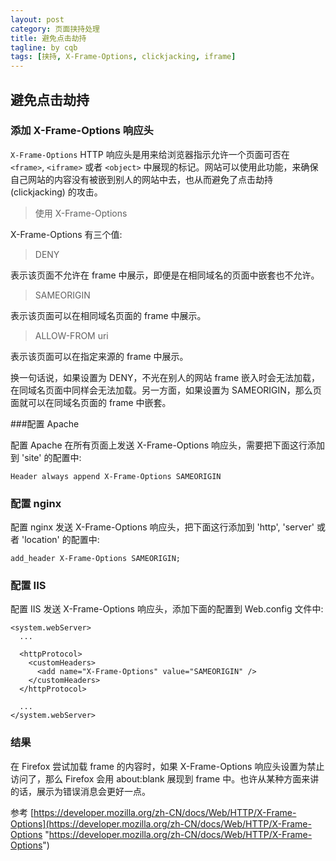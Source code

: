 ```yaml
---
layout: post
category: 页面挟持处理
title: 避免点击劫持
tagline: by cqb
tags: [挟持, X-Frame-Options, clickjacking, iframe]
---
```


## 避免点击劫持

### 添加 X-Frame-Options 响应头

`X-Frame-Options` HTTP 响应头是用来给浏览器指示允许一个页面可否在 `<frame>`, `<iframe>` 或者 `<object>` 中展现的标记。网站可以使用此功能，来确保自己网站的内容没有被嵌到别人的网站中去，也从而避免了点击劫持 (clickjacking) 的攻击。

>使用 X-Frame-Options

X-Frame-Options 有三个值:
>DENY

表示该页面不允许在 frame 中展示，即便是在相同域名的页面中嵌套也不允许。
>SAMEORIGIN

表示该页面可以在相同域名页面的 frame 中展示。
>ALLOW-FROM uri

表示该页面可以在指定来源的 frame 中展示。

换一句话说，如果设置为 DENY，不光在别人的网站 frame 嵌入时会无法加载，在同域名页面中同样会无法加载。另一方面，如果设置为 SAMEORIGIN，那么页面就可以在同域名页面的 frame 中嵌套。


###配置 Apache

配置 Apache 在所有页面上发送 X-Frame-Options 响应头，需要把下面这行添加到 'site' 的配置中:

	Header always append X-Frame-Options SAMEORIGIN

### 配置 nginx

配置 nginx 发送 X-Frame-Options 响应头，把下面这行添加到 'http', 'server' 或者 'location' 的配置中:

	add_header X-Frame-Options SAMEORIGIN;

### 配置 IIS

配置 IIS 发送 X-Frame-Options 响应头，添加下面的配置到 Web.config 文件中:

	<system.webServer>
	  ...
	
	  <httpProtocol>
	    <customHeaders>
	      <add name="X-Frame-Options" value="SAMEORIGIN" />
	    </customHeaders>
	  </httpProtocol>
	
	  ...
	</system.webServer>

### 结果

在 Firefox 尝试加载 frame 的内容时，如果 X-Frame-Options 响应头设置为禁止访问了，那么 Firefox 会用 about:blank 展现到 frame 中。也许从某种方面来讲的话，展示为错误消息会更好一点。

参考  [https://developer.mozilla.org/zh-CN/docs/Web/HTTP/X-Frame-Options](https://developer.mozilla.org/zh-CN/docs/Web/HTTP/X-Frame-Options "https://developer.mozilla.org/zh-CN/docs/Web/HTTP/X-Frame-Options")